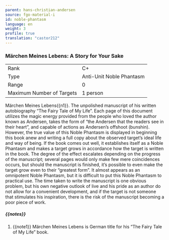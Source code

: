 ```yaml
---
parent: hans-christian-andersen
source: fgo-material-i
id: noble-phantasm
language: en
weight: 3
profile: true
translation: "castor212"
---
```


### Märchen Meines Lebens: A Story for Your Sake

<table>
  <tr><td>Rank</td><td>C+</td></tr>
  <tr><td>Type</td><td>Anti-Unit Noble Phantasm</td></tr>
  <tr><td>Range</td><td>0</td></tr>
  <tr><td>Maximum Number of Targets</td><td>1 person</td></tr>
</table>

Märchen Meines Lebens{{n1}}.
The unpolished manuscript of his written autobiography “The Fairy Tale of My Life”. Each page of this document utilizes the magic energy provided from the people who loved the author known as Andersen, takes the form of “the Andersen that the readers see in their heart”, and capable of actions as Andersen’s offshoot (bunshin).
However, the true value of this Noble Phantasm is displayed in beginning this book anew and writing a full copy about the observed target’s ideal life and way of being. If the book comes out well, it establishes itself as a Noble Phantasm and makes a target grows in accordance how the target is written in the book. The degree of the effect escalates depending on the progress of the manuscript; several pages would only make few mere coincidences occurs, but should the manuscript is finished, it’s possible to even make the target grow even to their “greatest form”.
It almost appears as an omnipotent Noble Phantasm, but it is difficult to put this Noble Phantasm to practical use. The time taken to write the manuscript is one obvious problem, but his own negative outlook of live and his pride as an author do not allow for a convenient development, and if the target is not someone that stimulates his inspiration, there is the risk of the manuscript becoming a poor piece of work.

##### {{notes}}

1. {{note1}} Märchen Meines Lebens is German title for his “The Fairy Tale of My Life” book.
